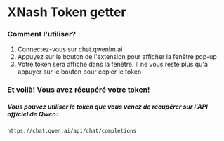 # XNash Token getter

### Comment l'utiliser?
1. Connectez-vous sur chat.qwenlm.ai
2. Appuyez sur le bouton de l'extension pour afficher la fenêtre pop-up
3. Votre token sera affiché dans la fenêtre. Il ne vous reste plus qu'à appuyer sur le bouton pour copier le token



### Et voilà! Vous avez récupéré votre token!

##### Vous pouvez utiliser le token que vous venez de récupérer sur l'API officiel de Qwen:
````
https://chat.qwen.ai/api/chat/completions
